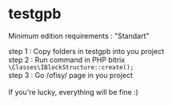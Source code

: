 # testgpb

Minimum edition requirements : "Standart"<br>

step 1 : Copy folders in testgpb into you project<br>
step 2 : Run command in PHP bitrix<br>
<code>\Classes\IBlockStructure::create();</code><br>
step 3 : Go /ofisy/ page in you project<br>
<br>
If you're lucky, everything will be fine :)
